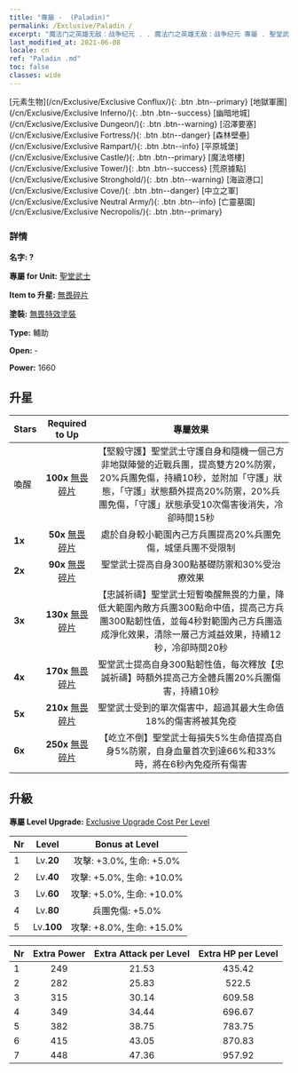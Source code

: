 ```yaml
---
title: "專屬 -  (Paladin)"
permalink: /Exclusive/Paladin /
excerpt: "魔法门之英雄无敌：战争纪元 . . 魔法门之英雄无敌：战争纪元 專屬 . 聖堂武士 專屬."
last_modified_at: 2021-06-08
locale: cn
ref: "Paladin .md"
toc: false
classes: wide
---
```

 [元素生物](/cn/Exclusive/Exclusive Conflux/){: .btn .btn--primary} [地獄軍團](/cn/Exclusive/Exclusive Inferno/){: .btn .btn--success} [幽暗地城](/cn/Exclusive/Exclusive Dungeon/){: .btn .btn--warning} [沼澤要塞](/cn/Exclusive/Exclusive Fortress/){: .btn .btn--danger} [森林壁壘](/cn/Exclusive/Exclusive Rampart/){: .btn .btn--info} [平原城堡](/cn/Exclusive/Exclusive Castle/){: .btn .btn--primary} [魔法塔樓](/cn/Exclusive/Exclusive Tower/){: .btn .btn--success} [荒原據點](/cn/Exclusive/Exclusive Stronghold/){: .btn .btn--warning} [海盜港口](/cn/Exclusive/Exclusive Cove/){: .btn .btn--danger} [中立之軍](/cn/Exclusive/Exclusive Neutral Army/){: .btn .btn--info} [亡靈墓園](/cn/Exclusive/Exclusive Necropolis/){: .btn .btn--primary} 

### 詳情
 **名字: ?** 

 **專屬 for Unit:** [聖堂武士](/cn/units/Paladin/) 

 **Item to 升星:** [無畏碎片](/cn/Items/con_974/)

 **塗裝:** [無畏特效塗裝](/cn/Items/con_642/)

 **Type:** 輔助

 **Open:** -

 **Power:** 1660

## 升星

  |     Stars    |  Required to Up | 專屬效果 |
  |:-------------|:---------------:|:---------------:|
  |  喚醒  | **100x** [無畏碎片](/cn/Items/con_974/) | 【堅毅守護】聖堂武士守護自身和隨機一個己方非地獄陣營的近戰兵團，提高雙方20%防禦，20%兵團免傷，持續10秒，並附加「守護」狀態，「守護」狀態額外提高20%防禦，20%兵團免傷，「守護」狀態承受10次傷害後消失，冷卻時間15秒 |
  | **1x** <i class="fas fa-star"/> | **50x** [無畏碎片](/cn/Items/con_974/) | 處於自身較小範圍內己方兵團提高20%兵團免傷，城堡兵團不受限制 |
  | **2x** <i class="fas fa-star"/> | **90x** [無畏碎片](/cn/Items/con_974/) | 聖堂武士提高自身300點基礎防禦和30%受治療效果 |
  | **3x** <i class="fas fa-star"/> | **130x** [無畏碎片](/cn/Items/con_974/) | 【忠誠祈禱】聖堂武士短暫喚醒無畏的力量，降低大範圍內敵方兵團300點命中值，提高己方兵團300點韌性值，並每4秒對範圍內己方兵團造成淨化效果，清除一層己方減益效果，持續12秒，冷卻時間20秒 |
  | **4x** <i class="fas fa-star"/> | **170x** [無畏碎片](/cn/Items/con_974/) | 聖堂武士提高自身300點韌性值，每次釋放【忠誠祈禱】時額外提高己方全體兵團20%兵團傷害，持續10秒 |
  | **5x** <i class="fas fa-star"/> | **210x** [無畏碎片](/cn/Items/con_974/) | 聖堂武士受到的單次傷害中，超過其最大生命值18%的傷害將被其免疫 |
  | **6x** <i class="fas fa-star"/> | **250x** [無畏碎片](/cn/Items/con_974/) | 【屹立不倒】聖堂武士每損失5%生命值提高自身5%防禦，自身血量首次到達66%和33%時，將在6秒內免疫所有傷害 |


## 升級
 **專屬 Level Upgrade:** [Exclusive Upgrade Cost Per Level](/Exclusive/ExclusiveUpgradeCostPerLevel/)

  |  Nr  |   Level  | Bonus at Level |
  |:-----|:--------:|:--------------:|
  | 1 | Lv.**20** | 攻擊: +3.0%, 生命: +5.0% |
  | 2 | Lv.**40** | 攻擊: +5.0%, 生命: +10.0% |
  | 3 | Lv.**60** | 攻擊: +5.0%, 生命: +10.0% |
  | 4 | Lv.**80** | 兵團免傷: +5.0% |
  | 5 | Lv.**100** | 攻擊: +8.0%, 生命: +15.0% |


  |  Nr  |  Extra Power | Extra Attack per Level | Extra HP per Level |
  |:-----|:--------:|:--------:|:--------:|
  | 1 | 249 | 21.53 | 435.42 |
  | 2 | 282 | 25.83 | 522.5 |
  | 3 | 315 | 30.14 | 609.58 |
  | 4 | 349 | 34.44 | 696.67 |
  | 5 | 382 | 38.75 | 783.75 |
  | 6 | 415 | 43.05 | 870.83 |
  | 7 | 448 | 47.36 | 957.92 |


